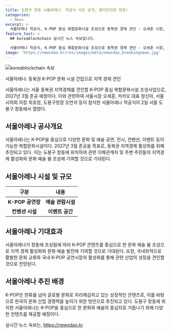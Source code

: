 ```yaml
---
title: 도봉구 창동 서울아레나  착공식 사진 공개, 흥미진진한 현장!
categories:
  - News
excerpt: >
  서울아레나 착공식, K-POP 중심 복합문화시설 조성으로 동북권 경제 견인 - 오세훈 시장, 정신아 카카오 대표 등 참석한 서울아레나 착공식. 2027년 3월 준공 예정, 동북권 지역경제 발전 기대 부탁
feature_text: >
  ## koreablockchain 실시간 뉴스 속보입니다.

  서울아레나 착공식, K-POP 중심 복합문화시설 조성으로 동북권 경제 견인 - 오세훈 시장, 정신아 카카오 대표 등 참석한 서울아레나 착공식. 2027년 3월 준공 예정, 동북권 지역경제 발전 기대 부탁
image: 'https://newsdao.kr/res/images/meta/newsdao_breakingnews.jpg'
---
```


<p><img src="https://newsdao.kr/res/images/meta/newsdao_breakingnews.jpg" alt="koreablockchain 속보" /></p>

<p>서울아레나: 동북권 K-POP 문화 시설 건립으로 지역 경제 견인</p>

<p data-ke-size="size16">서울아레나는 서울 동북권 지역경제를 견인할 K-POP 중심 복합문화시설 조성사업으로, 2027년 3월 준공 예정이다. 이와 관련하여 서울시장 오세훈, 카카오 대표 정신아, 서울시의회 의장 최호정, 도봉구청장 오언석 등이 참석한 서울아레나 착공식이 2일 서울 도봉구 창동에서 열렸다.</p>

<h2 data-ke-size="size26">서울아레나 공사개요</h2>

<p data-ke-size="size16">서울아레나는 K-POP을 중심으로 다양한 문화 및 예술 공연, 전시, 컨벤션, 이벤트 등이 가능한 복합문화시설이다. 2027년 3월 준공을 목표로, 동북권 지역경제 활성화를 위해 추진되고 있다. 이는 도봉구 창동에 위치하여 관련 이해관계자 및 주변 주민들의 지역경제 활성화와 문화 예술 붐 조성에 기여할 것으로 기대된다.</p>

<h2 data-ke-size="size26">서울아레나 시설 및 규모</h2>

<table>
    <thead>
        <tr>
            <th>구분</th>
            <th>내용</th>
        </tr>
    </thead>
    <tbody>
        <tr>
            <td style="text-align: center; height: 17px;"><b>K-POP 공연장</b></td>
            <td style="text-align: center; height: 17px;"><b>예술 관람시설</b></td>
        </tr>
        <tr>
            <td style="text-align: center; height: 17px;"><b>컨벤션 시설</b></td>
            <td style="text-align: center; height: 17px;"><b>이벤트 공간</b></td>
        </tr>
    </tbody>
</table>

<h2 data-ke-size="size26">서울아레나 기대효과</h2>

<p data-ke-size="size16">서울아레나가 창동에 조성됨에 따라 K-POP 콘텐츠를 중심으로 한 문화 예술 붐 조성으로 지역 경제 활성화와 문화 예술 발전에 기여할 것으로 기대된다. 또한, 국내외적으로 활발한 문화 교류와 국내 K-POP 공연시장의 활성화를 통해 관련 산업의 성장을 견인할 것으로 전망된다.</p>

<h2 data-ke-size="size26">서울아레나 추진 배경</h2>

<p data-ke-size="size16">K-POP은 한류를 넘어 글로벌 문화로 자리매김하고 있는 상징적인 콘텐츠로, 이를 바탕으로 한국의 문화 산업 경쟁력을 높이기 위한 방안으로 추진되고 있다. 도봉구 창동에 위치한 서울아레나는 K-POP을 중심으로 한 문화와 예술의 중심지로 거듭나기 위해 다양한 컨텐츠를 제공할 예정이다.</p>
실시간 뉴스 속보는, <a href="https://newsdao.kr" rel="dofollow">https://newsdao.kr</a>


